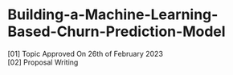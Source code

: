 # Building-a-Machine-Learning-Based-Churn-Prediction-Model
[01] Topic Approved On 26th of February 2023 <br>
[02] Proposal Writing
